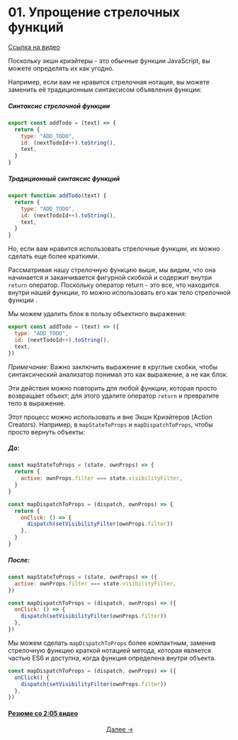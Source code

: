 # 01. Упрощение стрелочных функций

[Ссылка на видео](https://egghead.io/lessons/javascript-redux-simplifying-the-arrow-functions?course=building-react-applications-with-idiomatic-redux)

Поскольку экшн криэйтеры - это обычные функции JavaScript, вы можете определять их как угодно.

Например, если вам не нравится стрелочная нотация, вы можете заменить её традиционным синтаксисом объявления функции:

##### Синтаксис стрелочной функции

```javascript
export const addTodo = (text) => {
  return {
    type: "ADD_TODO",
    id: (nextTodoId++).toString(),
    text,
  }
}
```

##### Традиционный синтаксис функций

```javascript
export function addTodo(text) {
  return {
    type: "ADD_TODO",
    id: (nextTodoId++).toString(),
    text,
  }
}
```

Но, если вам нравится использовать стрелочные функции, их можно сделать еще более краткими.

Рассматривая нашу стрелочную функцию выше, мы видим, что она начинается и заканчивается фигурной скобкой и содержит внутри `return` оператор. Поскольку оператор return - это все, что находится внутри нашей функции, то можно использовать его как тело стрелочной функции .

Мы можем удалить блок в пользу объектного выражения:

```javascript
export const addTodo = (text) => ({
  type: "ADD_TODO",
  id: (nextTodoId++).toString(),
  text,
})
```

_Примечание:_ Важно заключить выражение в круглые скобки, чтобы синтаксический анализатор понимал это как выражение, а не как блок.

Эти действия можно повторить для любой функции, которая просто возвращает объект; для этого удалите оператор `return` и превратите тело в выражение.

Этот процесс можно использовать и вне Экшн Криэйтеров (Action Creators). Например, в `mapStateToProps` и `mapDispatchToProps`, чтобы просто вернуть объекты:

##### До:

```javascript
const mapStateToProps = (state, ownProps) => {
  return {
    active: ownProps.filter === state.visibilityFilter,
  }
}

const mapDispatchToProps = (dispatch, ownProps) => {
  return {
    onClick: () => {
      dispatch(setVisibilityFilter(ownProps.filter))
    },
  }
}
```

##### После:

```javascript
const mapStateToProps = (state, ownProps) => ({
  active: ownProps.filter === state.visibilityFilter,
})

const mapDispatchToProps = (dispatch, ownProps) => ({
  onClick: () => {
    dispatch(setVisibilityFilter(ownProps.filter))
  },
})
```

Мы можем сделать `mapDispatchToProps` более компактным, заменив стрелочную функцию краткой нотацией метода, которая является частью ES6 и доступна, когда функция определена внутри объекта.

```javascript
const mapDispatchToProps = (dispatch, ownProps) => ({
  onClick() {
    dispatch(setVisibilityFilter(ownProps.filter))
  },
})
```

#### [Резюме со 2:05 видео](https://egghead.io/lessons/javascript-redux-simplifying-the-arrow-functions?course=building-react-applications-with-idiomatic-redux)

<p align="center">
<a href="./02-Supplying_the_Initial_State.md">Далее -></a>
</p>
